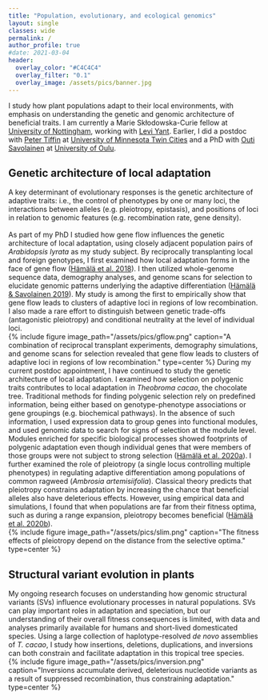 ```yaml
---
title: "Population, evolutionary, and ecological genomics"
layout: single
classes: wide
permalink: /
author_profile: true
#date: 2021-03-04
header:
  overlay_color: "#C4C4C4"
  overlay_filter: "0.1"
  overlay_image: /assets/pics/banner.jpg
---
```


I study how plant populations adapt to their local environments, with emphasis on understanding the genetic and genomic architecture of beneficial traits. I am currently a Marie Skłodowska-Curie fellow at [University of Nottingham](https://www.nottingham.ac.uk), working with [Levi Yant](https://www.yantlab.net). Earlier, I did a postdoc with [Peter Tiffin](http://www.cbs.umn.edu/tiffin/) at [University of Minnesota Twin Cities](https://twin-cities.umn.edu) and a PhD with [Outi Savolainen](https://www.oulu.fi/university/researcher/outi-savolainen) at [University of Oulu](https://www.oulu.fi/en).
<br>
## Genetic architecture of local adaptation
A key determinant of evolutionary responses is the genetic architecture of adaptive traits: i.e., the control of phenotypes by one or many loci, the interactions between alleles (e.g. pleiotropy, epistasis), and positions of loci in relation to genomic features (e.g. recombination rate, gene density).
<br>
<br>
As part of my PhD I studied how gene flow influences the genetic architecture of local adaptation, using closely adjacent population pairs of _Arabidopsis lyrata_ as my study subject. By reciprocally transplanting local and foreign genotypes, I first examined how local adaptation forms in the face of gene flow ([Hämälä et al. 2018](https://doi.org/10.1111/evo.13521)). I then utilized whole-genome sequence data, demography analyses, and genome scans for selection to elucidate genomic patterns underlying the adaptive differentiation ([Hämälä & Savolainen 2019](https://doi.org/10.1093/molbev/msz149)). My study is among the first to empirically show that gene flow leads to clusters of adaptive loci in regions of low recombination. I also made a rare effort to distinguish between genetic trade-offs (antagonistic pleiotropy) and conditional neutrality at the level of individual loci.
<br>
{% include figure image_path="/assets/pics/gflow.png" caption="A combination of reciprocal transplant experiments, demography simulations, and genome scans for selection revealed that gene flow leads to clusters of adaptive loci in regions of low recombination." type=center %}
During my current postdoc appointment, I have continued to study the genetic architecture of local adaptation. I examined how selection on polygenic traits contributes to local adaptation in _Theobroma cacao_, the chocolate tree. Traditional methods for finding polygenic selection rely on predefined information, being either based on genotype-phenotype associations or gene groupings (e.g. biochemical pathways). In the absence of such information, I used expression data to group genes into functional modules, and used genomic data to search for signs of selection at the module level. Modules enriched for specific biological processes showed footprints of polygenic adaptation even though individual genes that were members of those groups were not subject to strong selection ([Hämälä et al. 2020a](https://doi.org/10.1093/molbev/msz206)). I further examined the role of pleiotropy (a single locus controlling multiple phenotypes) in regulating adaptive differentiation among populations of common ragweed (_Ambrosia artemisiifolia_). Classical theory predicts that pleiotropy constrains adaptation by increasing the chance that beneficial alleles also have deleterious effects. However, using empirical data and simulations, I found that when populations are far from their fitness optima, such as during a range expansion, pleiotropy becomes beneficial ([Hämälä et al. 2020b](https://doi.org/10.1371/journal.pgen.1008707)).
<br>
{% include figure image_path="/assets/pics/slim.png" caption="The fitness effects of pleiotropy depend on the distance from the selective optima." type=center %}
## Structural variant evolution in plants
My ongoing research focuses on understanding how genomic structural variants (SVs) influence evolutionary processes in natural populations. SVs can play important roles in adaptation and speciation, but our understanding of their overall fitness consequences is limited, with data and analyses primarily available for humans and short-lived domesticated species. Using a large collection of haplotype-resolved _de novo_ assemblies of _T. cacao_, I study how insertions, deletions, duplications, and inversions can both constrain and facilitate adaptation in this tropical tree species.
<br>
{% include figure image_path="/assets/pics/inversion.png" caption="Inversions accumulate derived, deleterious nucleotide variants as a result of suppressed recombination, thus constraining adaptation." type=center %}
